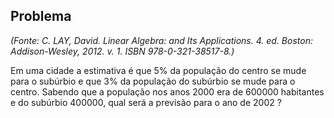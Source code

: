 ## Problema 
_(Fonte: C. LAY, David. Linear Algebra: and Its Applications. 4. ed. Boston: Addison-Wesley, 2012. v. 1. ISBN 978-0-321-38517-8.)_

Em uma cidade a estimativa é que 5% da população do centro se mude para o subúrbio e que 3% da população do subúrbio se mude para o centro. Sabendo que a população nos anos 2000 era de 600000 habitantes e do subúrbio 400000, qual será a previsão para o ano de 2002 ?
